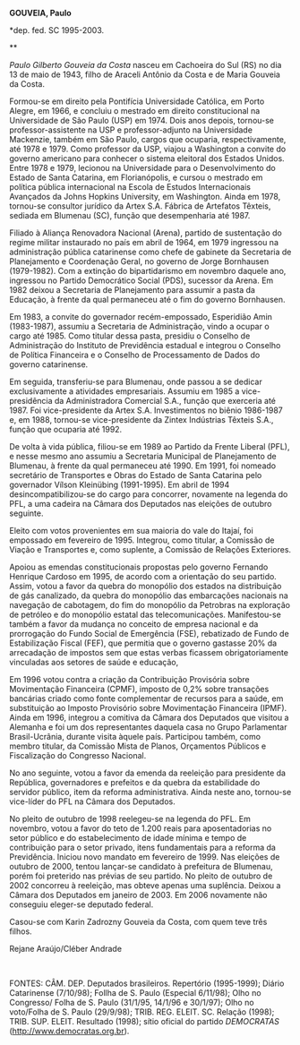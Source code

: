 **GOUVEIA, Paulo**

\*dep. fed. SC 1995-2003.

** 

*Paulo Gilberto Gouveia da Costa* nasceu em Cachoeira do Sul (RS) no dia
13 de maio de 1943, filho de Araceli Antônio da Costa e de Maria Gouveia
da Costa.

Formou-se em direito pela Pontifícia Universidade Católica, em Porto
Alegre, em 1966, e concluiu o mestrado em direito constitucional na
Universidade de São Paulo (USP) em 1974. Dois anos depois, tornou-se
professor-assistente na USP e professor-adjunto na Universidade
Mackenzie, também em São Paulo, cargos que ocuparia, respectivamente,
até 1978 e 1979. Como professor da USP, viajou a Washington a convite do
governo americano para conhecer o sistema eleitoral dos Estados Unidos.
Entre 1978 e 1979, lecionou na Universidade para o Desenvolvimento do
Estado de Santa Catarina, em Florianópolis, e cursou o mestrado em
política pública internacional na Escola de Estudos Internacionais
Avançados da Johns Hopkins University, em Washington. Ainda em 1978,
tornou-se consultor jurídico da Artex S.A. Fábrica de Artefatos Têxteis,
sediada em Blumenau (SC), função que desempenharia até 1987.

Filiado à Aliança Renovadora Nacional (Arena), partido de sustentação do
regime militar instaurado no país em abril de 1964, em 1979 ingressou na
administração pública catarinense como chefe de gabinete da Secretaria
de Planejamento e Coordenação Geral, no governo de Jorge Bornhausen
(1979-1982). Com a extinção do bipartidarismo em novembro daquele ano,
ingressou no Partido Democrático Social (PDS), sucessor da Arena. Em
1982 deixou a Secretaria de Planejamento para assumir a pasta da
Educação, à frente da qual permaneceu até o fim do governo Bornhausen.

Em 1983, a convite do governador recém-empossado, Esperidião Amin
(1983-1987), assumiu a Secretaria de Administração, vindo a ocupar o
cargo até 1985. Como titular dessa pasta, presidiu o Conselho de
Administração do Instituto de Previdência estadual e integrou o Conselho
de Política Financeira e o Conselho de Processamento de Dados do governo
catarinense.

Em seguida, transferiu-se para Blumenau, onde passou a se dedicar
exclusivamente a atividades empresariais. Assumiu em 1985 a
vice-presidência da Administradora Comercial S.A., função que exerceria
até 1987. Foi vice-presidente da Artex S.A. Investimentos no biênio
1986-1987 e, em 1988, tornou-se vice-presidente da Zintex Indústrias
Têxteis S.A., função que ocuparia até 1992.

De volta à vida pública, filiou-se em 1989 ao Partido da Frente Liberal
(PFL), e nesse mesmo ano assumiu a Secretaria Municipal de Planejamento
de Blumenau, à frente da qual permaneceu até 1990. Em 1991, foi nomeado
secretário de Transportes e Obras do Estado de Santa Catarina pelo
governador Vílson Kleinübing (1991-1995). Em abril de 1994
desincompatibilizou-se do cargo para concorrer, novamente na legenda do
PFL, a uma cadeira na Câmara dos Deputados nas eleições de outubro
seguinte.

Eleito com votos provenientes em sua maioria do vale do Itajaí, foi
empossado em fevereiro de 1995. Integrou, como titular, a Comissão de
Viação e Transportes e, como suplente, a Comissão de Relações
Exteriores.

Apoiou as emendas constitucionais propostas pelo governo Fernando
Henrique Cardoso em 1995, de acordo com a orientação do seu partido.
Assim, votou a favor da quebra do monopólio dos estados na distribuição
de gás canalizado, da quebra do monopólio das embarcações nacionais na
navegação de cabotagem, do fim do monopólio da Petrobras na exploração
de petróleo e do monopólio estatal das telecomunicações. Manifestou-se
também a favor da mudança no conceito de empresa nacional e da
prorrogação do Fundo Social de Emergência (FSE), rebatizado de Fundo de
Estabilização Fiscal (FEF), que permitia que o governo gastasse 20% da
arrecadação de impostos sem que estas verbas ficassem obrigatoriamente
vinculadas aos setores de saúde e educação,

Em 1996 votou contra a criação da Contribuição Provisória sobre
Movimentação Financeira (CPMF), imposto de 0,2% sobre transações
bancárias criado como fonte complementar de recursos para a saúde, em
substituição ao Imposto Provisório sobre Movimentação Financeira (IPMF).
Ainda em 1996, integrou a comitiva da Câmara dos Deputados que visitou a
Alemanha e foi um dos representantes daquela casa no Grupo Parlamentar
Brasil-Ucrânia, durante visita àquele país. Participou também, como
membro titular, da Comissão Mista de Planos, Orçamentos Públicos e
Fiscalização do Congresso Nacional.

No ano seguinte, votou a favor da emenda da reeleição para presidente da
República, governadores e prefeitos e da quebra da estabilidade do
servidor público, item da reforma administrativa. Ainda neste ano,
tornou-se vice-líder do PFL na Câmara dos Deputados.

No pleito de outubro de 1998 reelegeu-se na legenda do PFL. Em novembro,
votou a favor do teto de 1.200 reais para aposentadorias no setor
público e do estabelecimento de idade mínima e tempo de contribuição
para o setor privado, itens fundamentais para a reforma da Previdência.
Iniciou novo mandato em fevereiro de 1999. Nas eleições de outubro de
2000, tentou lançar-se candidato à prefeitura de Blumenau, porém foi
preterido nas prévias de seu partido. No pleito de outubro de 2002
concorreu à reeleição, mas obteve apenas uma suplência. Deixou a Câmara
dos Deputados em janeiro de 2003. Em 2006 novamente não conseguiu
eleger-se deputado federal.

Casou-se com Karin Zadrozny Gouveia da Costa, com quem teve três filhos.

Rejane Araújo/Cléber Andrade

 

FONTES: CÂM. DEP. Deputados brasileiros. Repertório (1995-1999); Diário
Catarinense (7/10/98); Follha de S. Paulo (Especial 6/11/98); Olho no
Congresso/ Folha de S. Paulo (31/1/95, 14/1/96 e 30/1/97); Olho no
voto/Folha de S. Paulo (29/9/98); TRIB. REG. ELEIT. SC. Relação (1998);
TRIB. SUP. ELEIT. Resultado (1998); sítio oficial do partido
*DEMOCRATAS* (http://www.democratas.org.br).
